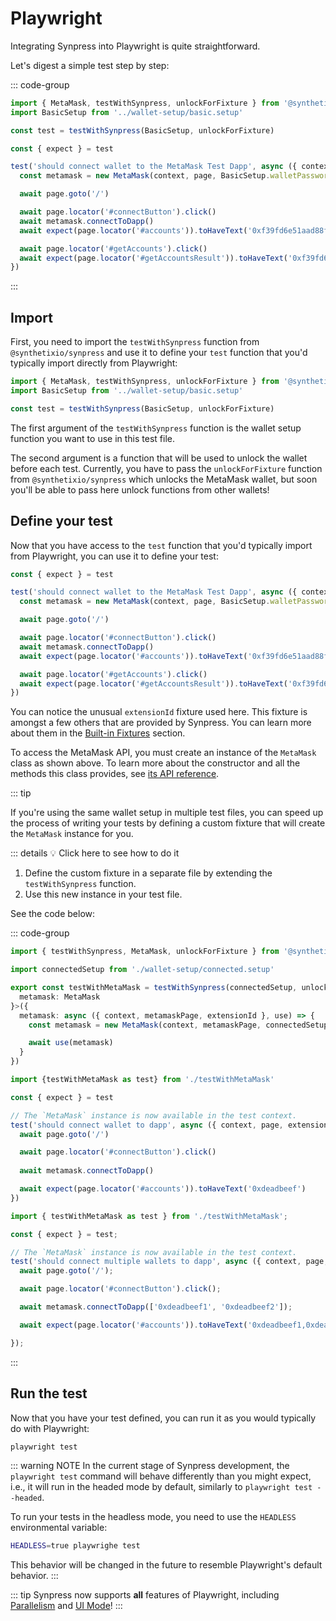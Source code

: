 # Playwright

Integrating Synpress into Playwright is quite straightforward.

Let's digest a simple test step by step:

::: code-group
```typescript [example.spec.ts]
import { MetaMask, testWithSynpress, unlockForFixture } from '@synthetixio/synpress'
import BasicSetup from '../wallet-setup/basic.setup'

const test = testWithSynpress(BasicSetup, unlockForFixture)

const { expect } = test

test('should connect wallet to the MetaMask Test Dapp', async ({ context, page, extensionId }) => {
  const metamask = new MetaMask(context, page, BasicSetup.walletPassword, extensionId)

  await page.goto('/')

  await page.locator('#connectButton').click()
  await metamask.connectToDapp()
  await expect(page.locator('#accounts')).toHaveText('0xf39fd6e51aad88f6f4ce6ab8827279cfffb92266')

  await page.locator('#getAccounts').click()
  await expect(page.locator('#getAccountsResult')).toHaveText('0xf39fd6e51aad88f6f4ce6ab8827279cfffb92266')
})
```
:::

## Import

First, you need to import the `testWithSynpress` function from `@synthetixio/synpress` and use it to define your `test` function that you'd typically import directly from Playwright:

```typescript
import { MetaMask, testWithSynpress, unlockForFixture } from '@synthetixio/synpress'
import BasicSetup from '../wallet-setup/basic.setup'

const test = testWithSynpress(BasicSetup, unlockForFixture)
```

The first argument of the `testWithSynpress` function is the wallet setup function you want to use in this test file.

The second argument is a function that will be used to unlock the wallet before each test. Currently, you have to pass the `unlockForFixture` function from `@synthetixio/synpress` which unlocks the MetaMask wallet, but soon you'll be able to pass here unlock functions from other wallets!

## Define your test

Now that you have access to the `test` function that you'd typically import from Playwright, you can use it to define your test:

```typescript
const { expect } = test

test('should connect wallet to the MetaMask Test Dapp', async ({ context, page, extensionId }) => {
  const metamask = new MetaMask(context, page, BasicSetup.walletPassword, extensionId)

  await page.goto('/')

  await page.locator('#connectButton').click()
  await metamask.connectToDapp()
  await expect(page.locator('#accounts')).toHaveText('0xf39fd6e51aad88f6f4ce6ab8827279cfffb92266')

  await page.locator('#getAccounts').click()
  await expect(page.locator('#getAccountsResult')).toHaveText('0xf39fd6e51aad88f6f4ce6ab8827279cfffb92266')
})
```

You can notice the unusual `extensionId` fixture used here. This fixture is amongst a few others that are provided by Synpress. You can learn more about them in the [Built-in Fixtures](./fixtures) section.

To access the MetaMask API, you must create an instance of the `MetaMask` class as shown above. To learn more about the constructor and all the methods this class provides, see [its API reference](/api/classes/MetaMask).

::: tip

If you're using the same wallet setup in multiple test files, you can speed up the process of writing your tests by defining a custom fixture that will create the `MetaMask` instance for you.

::: details 💡 Click here to see how to do it

1. Define the custom fixture in a separate file by extending the `testWithSynpress` function.
2. Use this new instance in your test file.

See the code below:

::: code-group

```typescript [testWithMetaMask.ts]
import { testWithSynpress, MetaMask, unlockForFixture } from '@synthetixio/synpress'

import connectedSetup from './wallet-setup/connected.setup'

export const testWithMetaMask = testWithSynpress(connectedSetup, unlockForFixture).extend<{
  metamask: MetaMask
}>({
  metamask: async ({ context, metamaskPage, extensionId }, use) => {
    const metamask = new MetaMask(context, metamaskPage, connectedSetup.walletPassword, extensionId)

    await use(metamask)
  }
})
```

```typescript [basic.spec.ts]
import {testWithMetaMask as test} from './testWithMetaMask'

const { expect } = test

// The `MetaMask` instance is now available in the test context.
test('should connect wallet to dapp', async ({ context, page, extensionId, metamask }) => {
  await page.goto('/')

  await page.locator('#connectButton').click()
  
  await metamask.connectToDapp()

  await expect(page.locator('#accounts')).toHaveText('0xdeadbeef')
})
```
```typescript [basic.spec.ts]
import { testWithMetaMask as test } from './testWithMetaMask';

const { expect } = test;

// The `MetaMask` instance is now available in the test context.
test('should connect multiple wallets to dapp', async ({ context, page, extensionId, metamask }) => {
  await page.goto('/');

  await page.locator('#connectButton').click();

  await metamask.connectToDapp(['0xdeadbeef1', '0xdeadbeef2']);

  await expect(page.locator('#accounts')).toHaveText('0xdeadbeef1,0xdeadbeef2');

});
```

:::

## Run the test

Now that you have your test defined, you can run it as you would typically do with Playwright:

```bash
playwright test
```

::: warning NOTE
In the current stage of Synpress development, the `playwright test` command will behave differently than you might expect, i.e., it will run in the headed mode by default, similarly to `playwright test --headed`.

To run your tests in the headless mode, you need to use the `HEADLESS` environmental variable:

```bash
HEADLESS=true playwrighe test
```

This behavior will be changed in the future to resemble Playwright's default behavior.
:::

::: tip
Synpress now supports **all** features of Playwright, including [Parallelism](https://playwright.dev/docs/test-parallel) and [UI Mode](https://playwright.dev/docs/test-ui-mode)!
:::
